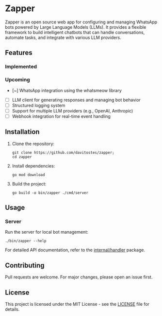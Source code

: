 # Zapper

Zapper is an open source web app for configuring and managing WhatsApp bots powered by Large Language Models (LLMs). 
It provides a flexible framework to build intelligent chatbots that can handle conversations, automate tasks, 
and integrate with various LLM providers.

## Features

### Implemented

### Upcoming
- [~] WhatsApp integration using the whatsmeow library
- [ ] LLM client for generating responses and managing bot behavior
- [ ] Structured logging system
- [ ] Support for multiple LLM providers (e.g., OpenAI, Anthropic)
- [ ] Webhook integration for real-time event handling

## Installation

1. Clone the repository:
   ```
   git clone https://github.com/davitostes/zapper;
   cd zapper
   ```

2. Install dependencies:
   ```
   go mod download
   ```

3. Build the project:
   ```
   go build -o bin/zapper ./cmd/server
   ```

## Usage

### Server
Run the server for local bot management:
```
./bin/zapper --help
```

For detailed API documentation, refer to the [internal/handler](internal/handler) package.

## Contributing
Pull requests are welcome. For major changes, please open an issue first.

## License
This project is licensed under the MIT License - see the [LICENSE](LICENSE) file for details.
